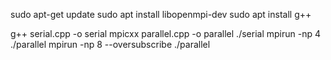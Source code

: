 sudo apt-get update
sudo apt install libopenmpi-dev
sudo apt install g++

g++ serial.cpp -o serial
mpicxx parallel.cpp -o parallel
./serial
mpirun -np 4 ./parallel 
mpirun -np 8 --oversubscribe ./parallel
